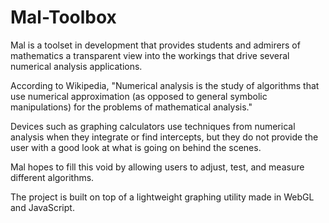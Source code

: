 # Mal-Toolbox

Mal is a toolset in development that provides students and admirers of mathematics a transparent view into the workings
that drive several numerical analysis applications.

According to Wikipedia, "Numerical analysis is the study of algorithms that use numerical approximation (as opposed to general
symbolic manipulations) for the problems of mathematical analysis."

Devices such as graphing calculators use techniques from numerical analysis when they integrate or find intercepts, but they do
not provide the user with a good look at what is going on behind the scenes.

Mal hopes to fill this void by allowing users to adjust, test, and measure different algorithms. 

The project is built on top of a lightweight graphing utility made in WebGL and JavaScript.
